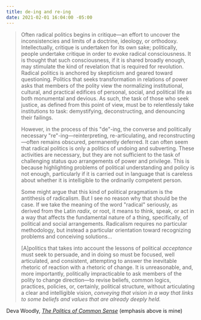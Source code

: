 ```yaml
---
title: de-ing and re-ing
date: 2021-02-01 16:04:00 -05:00
---
```


>Often radical politics begins in critique—an effort to uncover the inconsistencies and limits of a doctrine, ideology, or orthodoxy. Intellectually, critique is undertaken for its own sake; politically, people undertake critique in order to evoke radical consciousness. It is thought that such consciousness, if it is shared broadly enough, may stimulate the kind of revelation that is required for revolution. Radical politics is anchored by skepticism and geared toward questioning. Politics that seeks transformation in relations of power asks that members of the polity view the normalizing institutional, cultural, and practical edifices of personal, social, and political life as both monumental and devious. As such, the task of those who seek justice, as defined from this point of view, must be to relentlessly take institutions to task: demystifying, deconstructing, and denouncing their failings.
>
>However, in the process of this "de"-ing, the converse and politically necessary "re"-ing—reinterpreting, re-articulating, and reconstructing—often remains obscured, permanently deferred. It can often seem that radical politics is only a politics of undoing and subverting. These activities are necessary, but they are not sufficient to the task of challenging status quo arrangements of power and privilege. This is because highlighting problems of political understanding and policy is not enough, particularly if it is carried out in language that is careless about whether it is intelligible to the ordinarily competent person.
>
>Some might argue that this kind of political pragmatism is the antithesis of radicalism. But I see no reason why that should be the case. If we take the meaning of the word "radical" seriously, as derived from the Latin *radix*, or root, it means to think, speak, or act in a way that affects the fundamental nature of a thing, specifically, of political and social arrangements. Radicalism requires no particular methodology, but instead a particular orientation toward recognizing problems and conceiving solutions...
> 
>[A]politics that takes into account the lessons of political *acceptance* must seek to persuade, and in doing so must be focused, well articulated, and consistent, attempting to answer the inevitable rhetoric of reaction with a rhetoric of change. It is unreasonable, and, more importantly, politically impracticable to ask members of the polity to change direction—to revise beliefs, common logics, practices, policies, or, certainly, political structure, without articulating a clear and intelligible vision, *conveying that vision in a way that links to some beliefs and values that are already deeply held.* 

Deva Woodly, *[The Politics of Common Sense](https://bookshop.org/books/the-politics-of-common-sense-how-social-movements-use-public-discourse-to-change-politics-and-win-acceptance/9780190203993)* (emphasis above is mine)